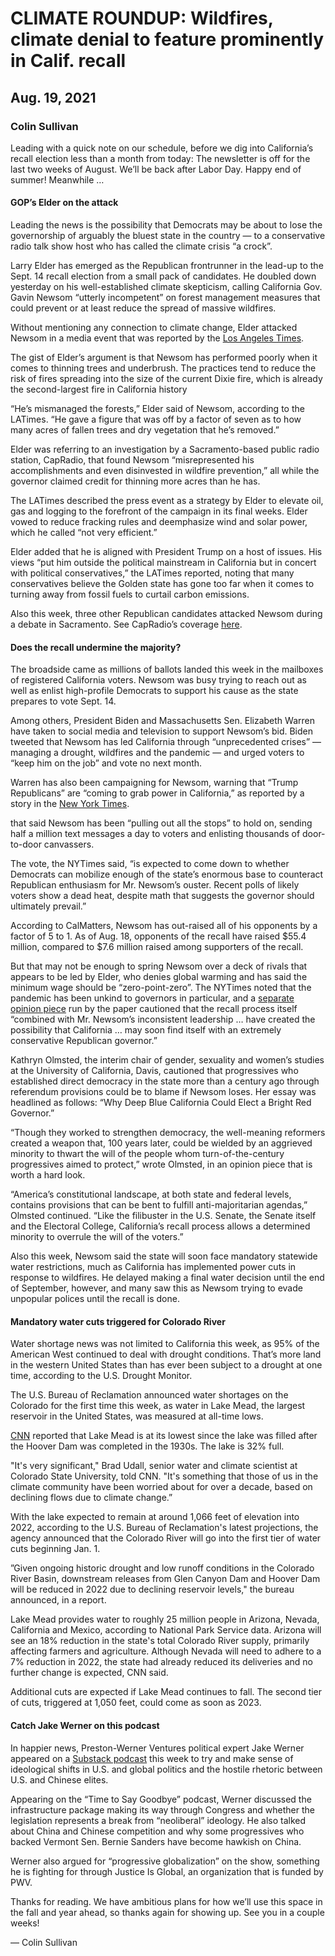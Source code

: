 # CLIMATE ROUNDUP: Wildfires, climate denial to feature prominently in Calif. recall 
## Aug. 19, 2021	
### Colin Sullivan


Leading with a quick note on our schedule, before we dig into California’s recall election less than a month from today: The newsletter is off for the last two weeks of August. We’ll be back after Labor Day. Happy end of summer! Meanwhile …

#### GOP’s Elder on the attack

Leading the news is the possibility that Democrats may be about to lose the governorship of arguably the bluest state in the country — to a conservative radio talk show host who has called the climate crisis “a crock”.

Larry Elder has emerged as the Republican frontrunner in the lead-up to the Sept. 14 recall election from a small pack of candidates. He doubled down yesterday on his well-established climate skepticism, calling California Gov. Gavin Newsom “utterly incompetent” on forest management measures that could prevent or at least reduce the spread of massive wildfires. 

Without mentioning any connection to climate change, Elder attacked Newsom in a media event that was reported by the <a href="https://www.latimes.com/california/story/2021-08-18/larry-elder-recall-wildfires-newsom">Los Angeles Times</a>.

The gist of Elder’s argument is that Newsom has performed poorly when it comes to thinning trees and underbrush. The practices tend to reduce the risk of fires spreading into the size of the current Dixie fire, which is already the second-largest fire in California history

“He’s mismanaged the forests,” Elder said of Newsom, according to the LATimes. “He gave a figure that was off by a factor of seven as to how many acres of fallen trees and dry vegetation that he’s removed.”

Elder was referring to an investigation by a Sacramento-based public radio station, CapRadio, that found Newsom “misrepresented his accomplishments and even disinvested in wildfire prevention,” all while the governor claimed credit for thinning more acres than he has. 

The LATimes described the press event as a strategy by Elder to elevate oil, gas and logging to the forefront of the campaign in its final weeks. Elder vowed to reduce fracking rules and deemphasize wind and solar power, which he called “not very efficient.”

Elder added that he is aligned with President Trump on a host of issues. His views “put him outside the political mainstream in California but in concert with political conservatives,” the LATimes reported, noting that many conservatives believe the Golden state has gone too far when it comes to turning away from fossil fuels to curtail carbon emissions. 

Also this week, three other Republican candidates attacked Newsom during a debate in Sacramento. See CapRadio’s coverage <a href="https://www.capradio.org/articles/2021/08/18/trio-of-recall-candidates-attack-newsom-in-sacramento-debate/">here</a>.

#### Does the recall undermine the majority? 

The broadside came as millions of ballots landed this week in the mailboxes of registered California voters. Newsom was busy trying to reach out as well as enlist high-profile Democrats to support his cause as the state prepares to vote Sept. 14.

Among others, President Biden and Massachusetts Sen. Elizabeth Warren have taken to social media and television to support Newsom’s bid. Biden tweeted that Newsom has led California through “unprecedented crises” — managing a drought, wildfires and the pandemic — and urged voters to “keep him on the job” and vote no next month. 

Warren has also been campaigning for Newsom, warning that “Trump Republicans” are “coming to grab power in California,” as reported by a story in the <a href="https://www.nytimes.com/2021/08/17/us/gavin-newsom-recall.html">New York Times</a>.

that said Newsom has been “pulling out all the stops” to hold on, sending half a million text messages a day to voters and enlisting thousands of door-to-door canvassers.

The vote, the NYTimes said, “is expected to come down to whether Democrats can mobilize enough of the state’s enormous base to counteract Republican enthusiasm for Mr. Newsom’s ouster. Recent polls of likely voters show a dead heat, despite math that suggests the governor should ultimately prevail.”

According to CalMatters, Newsom has out-raised all of his opponents by a factor of 5 to 1. As of Aug. 18, opponents of the recall have raised $55.4 million, compared to $7.6 million raised among supporters of the recall. 

But that may not be enough to spring Newsom over a deck of rivals that appears to be led by Elder, who denies global warming and has said the minimum wage should be “zero-point-zero”. The NYTimes noted that the pandemic has been unkind to governors in particular, and a <a href="https://www.nytimes.com/2021/08/18/opinion/newsom-recall-california.html">separate opinion piece</a> run by the paper cautioned that the recall process itself “combined with Mr. Newsom’s inconsistent leadership … have created the possibility that California … may soon find itself with an extremely conservative Republican governor.”

Kathryn Olmsted, the interim chair of gender, sexuality and women’s studies at the University of California, Davis, cautioned that progressives who established direct democracy in the state more than a century ago through referendum provisions could be to blame if Newsom loses. Her essay was headlined as follows: “Why Deep Blue California Could Elect a Bright Red Governor.” 

“Though they worked to strengthen democracy, the well-meaning reformers created a weapon that, 100 years later, could be wielded by an aggrieved minority to thwart the will of the people whom turn-of-the-century progressives aimed to protect,” wrote Olmsted, in an opinion piece that is worth a hard look.

“America’s constitutional landscape, at both state and federal levels, contains provisions that can be bent to fulfill anti-majoritarian agendas,” Olmsted continued. “Like the filibuster in the U.S. Senate, the Senate itself and the Electoral College, California’s recall process allows a determined minority to overrule the will of the voters.”

Also this week, Newsom said the state will soon face mandatory statewide water restrictions, much as California has implemented power cuts in response to wildfires. He delayed making a final water decision until the end of September, however, and many saw this as Newsom trying to evade unpopular polices until the recall is done. 

#### Mandatory water cuts triggered for Colorado River 

Water shortage news was not limited to California this week, as 95% of the American West continued to deal with drought conditions. That’s more land in the western United States than has ever been subject to a drought at one time, according to the U.S. Drought Monitor.

The U.S. Bureau of Reclamation announced water shortages on the Colorado for the first time this week, as water in Lake Mead, the largest reservoir in the United States, was measured at all-time lows.

<a href="https://www.cnn.com/2021/08/16/us/lake-mead-colorado-river-water-shortage/index.html">CNN</a> reported that Lake Mead is at its lowest since the lake was filled after the Hoover Dam was completed in the 1930s. The lake is 32% full. 

"It's very significant," Brad Udall, senior water and climate scientist at Colorado State University, told CNN. "It's something that those of us in the climate community have been worried about for over a decade, based on declining flows due to climate change.”

With the lake expected to remain at around 1,066 feet of elevation into 2022, according to the U.S. Bureau of Reclamation's latest projections, the agency announced that the Colorado River will go into the first tier of water cuts beginning Jan. 1.

”Given ongoing historic drought and low runoff conditions in the Colorado River Basin, downstream releases from Glen Canyon Dam and Hoover Dam will be reduced in 2022 due to declining reservoir levels," the bureau announced, in a report.  

Lake Mead provides water to roughly 25 million people in Arizona, Nevada, California and Mexico, according to National Park Service data. Arizona will see an 18% reduction in the state's total Colorado River supply, primarily affecting farmers and agriculture. Although Nevada will need to adhere to a 7% reduction in 2022, the state had already reduced its deliveries and no further change is expected, CNN said. 

Additional cuts  are expected if Lake Mead continues to fall. The second tier of cuts, triggered at 1,050 feet, could come as soon as 2023.

#### Catch Jake Werner on this podcast 

In happier news, Preston-Werner Ventures political expert Jake Werner appeared on a <a href="https://goodbye.substack.com/p/neoliberalisms-end-china-jake-werner">Substack podcast</a> this week to try and make sense of ideological shifts in U.S. and global politics and the hostile rhetoric between U.S. and Chinese elites.

Appearing on the “Time to Say Goodbye” podcast, Werner discussed the infrastructure package making its way through Congress and whether the legislation represents a break from “neoliberal” ideology. He also talked about China and Chinese competition and why some progressives who backed Vermont Sen. Bernie Sanders have become hawkish on China. 

Werner also argued for “progressive globalization” on the show, something he is fighting for through Justice Is Global, an organization that is funded by PWV. 

Thanks for reading. We have ambitious plans for how we’ll use this space in the fall and year ahead, so thanks again for showing up. See you in a couple weeks!

— Colin Sullivan 
